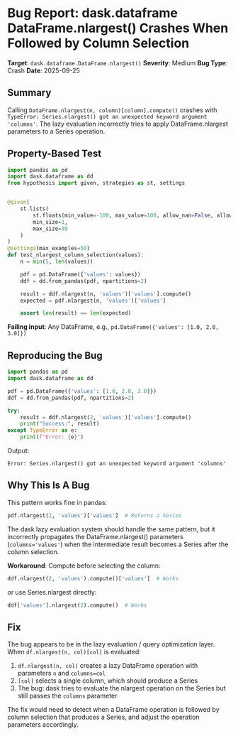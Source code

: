 # Bug Report: dask.dataframe DataFrame.nlargest() Crashes When Followed by Column Selection

**Target**: `dask.dataframe.DataFrame.nlargest()`
**Severity**: Medium
**Bug Type**: Crash
**Date**: 2025-09-25

## Summary

Calling `DataFrame.nlargest(n, column)[column].compute()` crashes with `TypeError: Series.nlargest() got an unexpected keyword argument 'columns'`. The lazy evaluation incorrectly tries to apply DataFrame.nlargest parameters to a Series operation.

## Property-Based Test

```python
import pandas as pd
import dask.dataframe as dd
from hypothesis import given, strategies as st, settings


@given(
    st.lists(
        st.floats(min_value=-100, max_value=100, allow_nan=False, allow_infinity=False),
        min_size=1,
        max_size=30
    )
)
@settings(max_examples=50)
def test_nlargest_column_selection(values):
    n = min(5, len(values))

    pdf = pd.DataFrame({'values': values})
    ddf = dd.from_pandas(pdf, npartitions=2)

    result = ddf.nlargest(n, 'values')['values'].compute()
    expected = pdf.nlargest(n, 'values')['values']

    assert len(result) == len(expected)
```

**Failing input**: Any DataFrame, e.g., `pd.DataFrame({'values': [1.0, 2.0, 3.0]})`

## Reproducing the Bug

```python
import pandas as pd
import dask.dataframe as dd

pdf = pd.DataFrame({'values': [1.0, 2.0, 3.0]})
ddf = dd.from_pandas(pdf, npartitions=2)

try:
    result = ddf.nlargest(2, 'values')['values'].compute()
    print("Success:", result)
except TypeError as e:
    print(f"Error: {e}")
```

Output:
```
Error: Series.nlargest() got an unexpected keyword argument 'columns'
```

## Why This Is A Bug

This pattern works fine in pandas:
```python
pdf.nlargest(2, 'values')['values']  # Returns a Series
```

The dask lazy evaluation system should handle the same pattern, but it incorrectly propagates the DataFrame.nlargest() parameters (`columns='values'`) when the intermediate result becomes a Series after the column selection.

**Workaround**: Compute before selecting the column:
```python
ddf.nlargest(2, 'values').compute()['values']  # Works
```

or use Series.nlargest directly:
```python
ddf['values'].nlargest(2).compute()  # Works
```

## Fix

The bug appears to be in the lazy evaluation / query optimization layer. When `df.nlargest(n, col)[col]` is evaluated:
1. `df.nlargest(n, col)` creates a lazy DataFrame operation with parameters `n` and `columns=col`
2. `[col]` selects a single column, which should produce a Series
3. The bug: dask tries to evaluate the nlargest operation on the Series but still passes the `columns` parameter

The fix would need to detect when a DataFrame operation is followed by column selection that produces a Series, and adjust the operation parameters accordingly.